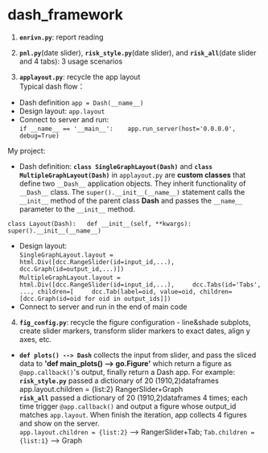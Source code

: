 # dash_framework
1. **`enrivn.py`**: report reading  

2. **`pnl.py`**(date slider), **`risk_style.py`**(date slider), and **`risk_all`**(date slider and 4 tabs): 3 usage scenarios  

4. **`applayout.py`**: recycle the app layout       
Typical dash flow：   
- Dash definition `app = Dash(__name__)` 
- Design layout: `app.layout`
- Connect to server and run:  
  `if __name__ == '__main__':   
    app.run_server(host='0.0.0.0', debug=True)`  

My project:  
-  Dash definition: **`class SingleGraphLayout(Dash)`** and **`class MultipleGraphLayout(Dash)`** in `applayout.py` are **custom classes** that define two `__Dash__` application objects. They inherit functionality of `__Dash__` class. The `super().__init__(__name__)` statement calls the `__init__` method of the parent class __Dash__ and passes the `__name__` parameter to the `__init__` method.  

`class Layout(Dash):  
    def __init__(self, **kwargs):    
        super().__init__(__name__)`  
        
- Design layout:  
  `SingleGraphLayout.layout = html.Div([dcc.RangeSlider(id=input_id,...),  
                                        dcc.Graph(id=output_id,...)])`  
  `MultipleGraphLayout.layout = html.Div([dcc.RangeSlider(id=input_id,...),    
                                          dcc.Tabs(id='Tabs', ..., children=[    
                                          dcc.Tab(label=oid, value=oid, children=[dcc.Graph(id=oid for oid in output_ids]])`  
- Connect to server and run in the end of main code

4. **`fig_config.py`**: recycle the figure configuration - line&shade subplots, create slider markers, transform slider markers to exact dates, align y axes, etc.  
- **`def plots() --> Dash`** collects the input from slider, and pass the sliced data to **'def main_plots() --> go.Figure'** which return a figure as  `@app.callback()`'s output, finally return a Dash app. For example:     
     **`risk_style.py`** passed a dictionary of 20 (1910,2)dataframes  
     app.layout.children = {list:2} RangerSlider+Graph    
     **`risk_all`** passed a dictionary of 20 (1910,2)dataframes 4 times; each time trigger `@app.callback()` and output a figure whose output_id matches `app.layout`. When finish the iteration, app collects 4 figures and show on the server.  
     `app.layout.children = {list:2}` --> RangerSlider+Tab; `Tab.children = {list:1}` --> Graph




